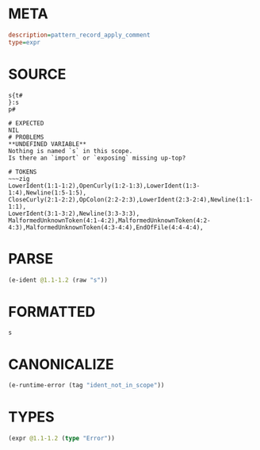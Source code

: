 # META
~~~ini
description=pattern_record_apply_comment
type=expr
~~~
# SOURCE
~~~roc
s{t#
}:s
p#
~~~
~~~
# EXPECTED
NIL
# PROBLEMS
**UNDEFINED VARIABLE**
Nothing is named `s` in this scope.
Is there an `import` or `exposing` missing up-top?

# TOKENS
~~~zig
LowerIdent(1:1-1:2),OpenCurly(1:2-1:3),LowerIdent(1:3-1:4),Newline(1:5-1:5),
CloseCurly(2:1-2:2),OpColon(2:2-2:3),LowerIdent(2:3-2:4),Newline(1:1-1:1),
LowerIdent(3:1-3:2),Newline(3:3-3:3),
MalformedUnknownToken(4:1-4:2),MalformedUnknownToken(4:2-4:3),MalformedUnknownToken(4:3-4:4),EndOfFile(4:4-4:4),
~~~
# PARSE
~~~clojure
(e-ident @1.1-1.2 (raw "s"))
~~~
# FORMATTED
~~~roc
s
~~~
# CANONICALIZE
~~~clojure
(e-runtime-error (tag "ident_not_in_scope"))
~~~
# TYPES
~~~clojure
(expr @1.1-1.2 (type "Error"))
~~~
